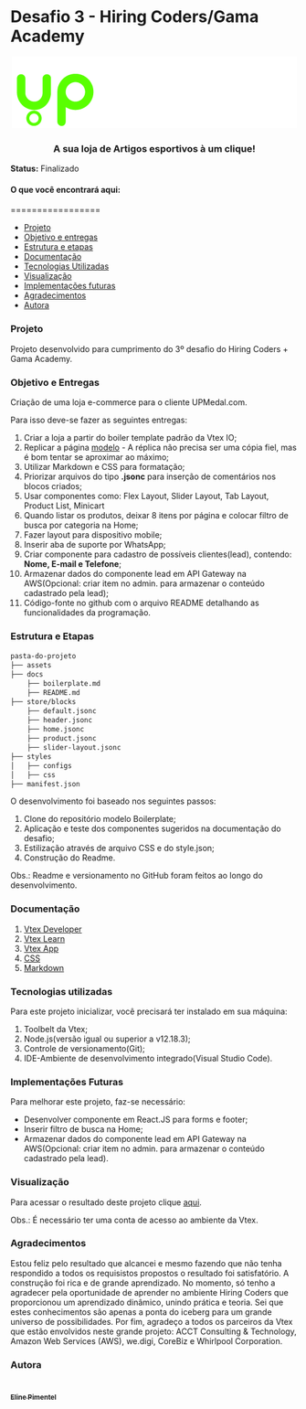 # Desafio 3 - Hiring Coders/Gama Academy

<center><img src="../assets/upmedal.png"></center>
<center><h3>A sua loja de Artigos esportivos à um clique!</h3></center>

**Status:** Finalizado

#### O que você encontrará aqui:

=================
<!--ts-->
   * [Projeto](#Projeto)
   * [Objetivo e entregas](#Objetivo-e-Entregas)
   * [Estrutura e etapas](#Estrutura-e-Etapas)
   * [Documentação](#Documentação)
   * [Tecnologias Utilizadas](#Tecnologias-Utilizadas)
   * [Visualização](#Visualização)
   * [Implementações futuras](#Implementações-Futuras)
   * [Agradecimentos](#Agradecimentos) 
   * [Autora](#Autora)
 <!--te-->

### Projeto

Projeto desenvolvido para cumprimento do 3º desafio do Hiring Coders + Gama Academy.

### Objetivo e Entregas

Criação de uma loja e-commerce para o cliente UPMedal.com.

Para isso deve-se fazer as seguintes entregas:

1. Criar a loja a partir do boiler template padrão da Vtex IO;
2. Replicar a página [modelo](https://www.upmedal.com/desafios) -  A réplica não precisa ser uma cópia fiel, mas é bom tentar se aproximar ao máximo;
3. Utilizar Markdown e CSS para formatação;
4. Priorizar arquivos do tipo **.jsonc** para inserção de comentários nos blocos criados;
4. Usar componentes como: Flex Layout, Slider Layout, Tab Layout, Product List, Minicart
5. Quando listar os produtos, deixar 8 itens por página e colocar filtro de busca por categoria na Home;
6. Fazer layout para dispositivo mobile;
7. Inserir aba de suporte por WhatsApp;
8. Criar componente para cadastro de possíveis clientes(lead), contendo: **Nome, E-mail e Telefone**; 
9. Armazenar dados do componente lead em API Gateway na AWS(Opcional: criar item no admin. para armazenar o conteúdo cadastrado pela lead);
10. Código-fonte no github com o arquivo README detalhando as funcionalidades da programação.

### Estrutura e Etapas

```
pasta-do-projeto
├── assets
├── docs
    ├── boilerplate.md
    ├── README.md
├── store/blocks
    ├── default.jsonc
    ├── header.jsonc
    ├── home.jsonc
    ├── product.jsonc
    ├── slider-layout.jsonc
├── styles
│   ├── configs
│   ├── css
├── manifest.json
```

O desenvolvimento foi baseado nos seguintes passos:

1. Clone do repositório modelo Boilerplate;
2. Aplicação e teste dos componentes sugeridos na documentação do desafio;
3. Estilização através de arquivo CSS e do style.json;
4. Construção do Readme.

Obs.: Readme e versionamento no GitHub foram feitos ao longo do desenvolvimento.

### Documentação

1. [Vtex Developer](https://developers.vtex.com/)
2. [Vtex Learn](https://learn.vtex.com/)
3. [Vtex App](https://github.com/vtex-apps)
4. [CSS](https://www.tutorialspoint.com/css/css3_tutorial.htm)
5. [Markdown](https://www.markdownguide.org/)

### Tecnologias utilizadas   

Para este projeto inicializar, você precisará ter instalado em sua máquina:

1. Toolbelt da Vtex;
2. Node.js(versão igual ou superior a v12.18.3);
3. Controle de versionamento(Git);
4. IDE-Ambiente de desenvolvimento integrado(Visual Studio Code).


### Implementações Futuras

Para melhorar este projeto, faz-se necessário:

- Desenvolver componente em React.JS para forms e footer;
- Inserir filtro de busca na Home;
- Armazenar dados do componente lead em API Gateway na AWS(Opcional: criar item no admin. para armazenar o conteúdo cadastrado pela lead).

### Visualização

Para acessar o resultado deste projeto clique [aqui](https://discoverybookstore--hiringcoders2021.myvtex.com/).

Obs.: É necessário ter uma conta de acesso ao ambiente da Vtex.

### Agradecimentos

Estou feliz pelo resultado que alcancei e mesmo fazendo que não tenha respondido a todos os requisistos propostos o resultado foi satisfatório. A construção foi rica e de grande aprendizado.
No momento, só tenho a agradecer pela oportunidade de aprender no ambiente Hiring Coders que proporcionou um aprendizado dinâmico, unindo prática e teoria. Sei que estes conhecimentos são apenas a ponta do iceberg para um grande universo de possibilidades.
Por fim, agradeço a todos os parceiros da Vtex que estão envolvidos neste grande projeto: ACCT Consulting & Technology, Amazon Web Services (AWS), we.digi, CoreBiz e Whirlpool Corporation.

### Autora

<a href="https://github.com/eline-create">
 <img style="border-radius: 50%;" src="https://avatars0.githubusercontent.com/u/68877353?s=460&u=b3872c3c1f3f726e4a3195e4e46054019e90c962&v=4" width="100px;" alt=""/>
 <br />
 <sub><b>Eline Pimentel</b></sub></a> 



